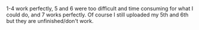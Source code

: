 1-4 work perfectly, 5 and 6 were too difficult and time consuming for what I could do, and 7 works perfectly. Of course I still uploaded my 5th and 6th but they are 
unfinished/don't work.
